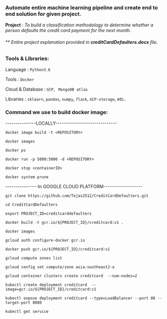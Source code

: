 ### Automate entire machine learning pipeline and create end to end solution for given project.

**Project** : _To build a classification methodology to determine whether a person defaults the credit card payment for the next month._

###### ** Entire project explanation provided in _**creditCardDefaulters.docx**_ file.

### Tools & Libraries:

Language : `Python3.6`

Tools : `Docker`

Cloud & Database : `GCP`, ` MongoDB atlas`

Libraries : `sklearn`, `pandas`, `numpy`, `flask`, `GCP-storage`, etc..

### Command we use to build docker image:

---------------LOCALLY------------------------------

`docker image build -t <REPOSITORY>` 

`docker images`

`docker ps `

`docker run -p 5000:5000 -d <REPOSITORY>`

`docker stop <containerID>`

`docker system prune`

----------------In GOOGLE CLOUD PLATFORM-------------------

`git clone https://github.com/Tejas2512/CreditCardDefaulters.git`

`cd CreditCardDefaulters`

`export PROJECT_ID=creditcarddefaulters`

`docker build -t gcr.io/${PROJECT_ID}/creditcard:v1 .`

`docker images`

`gcloud auth configure-docker gcr.io`

`docker push gcr.io/${PROJECT_ID}/creditcard:v1`

`gcloud compute zones list`

`gcloud config set compute/zone asia-southeast2-a`

`gcloud container clusters create creditcard  --num-nodes=2`

`kubectl create deployment creditcard  --image=gcr.io/${PROJECT_ID}/creditcard:v1`

`kubectl expose deployment creditcard --type=LoadBalancer --port 80 --target-port 8080`

`kubectl get service`







